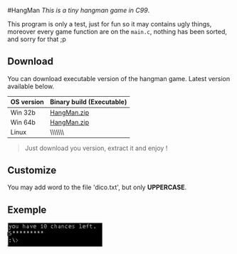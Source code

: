 #HangMan
*This is a tiny hangman game in C99*.

This program is only a test, just for fun so it may contains ugly things,
moreover every game function are on the `main.c`,
nothing has been sorted, and sorry for that ;p

## Download

You can download executable version of the hangman game.
Latest version available below.

| OS version | Binary build (Executable) |
|------------|---------------------------|
| Win 32b    | [HangMan.zip](bin/HangMan.zip) |
| Win 64b    | [HangMan.zip]()
| Linux      | \\\\\\\\\\\\\\

> Just download you version, extract it and enjoy !

## Customize
You may add word to the file 'dico.txt', but only **UPPERCASE**.

## Exemple

![exemple](exemple.gif)